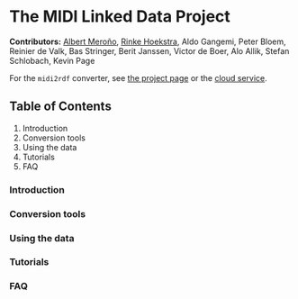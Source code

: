 # The MIDI Linked Data Project

**Contributors:**	[Albert Meroño](https://github.com/albertmeronyo), [Rinke Hoekstra](https://github.com/RinkeHoekstra), Aldo Gangemi, Peter Bloem, Reinier de Valk, Bas Stringer, Berit Janssen, Victor de Boer, Alo Allik, Stefan Schlobach, Kevin Page

For the `midi2rdf` converter, see [the project page](https://github.com/midi-ld/midi2rdf) or the [cloud service](http://midi2rdf.amp.ops.labs.vu.nl).

## Table of Contents

1. Introduction
2. Conversion tools
3. Using the data
4. Tutorials
5. FAQ

### Introduction

### Conversion tools

### Using the data

### Tutorials

### FAQ
